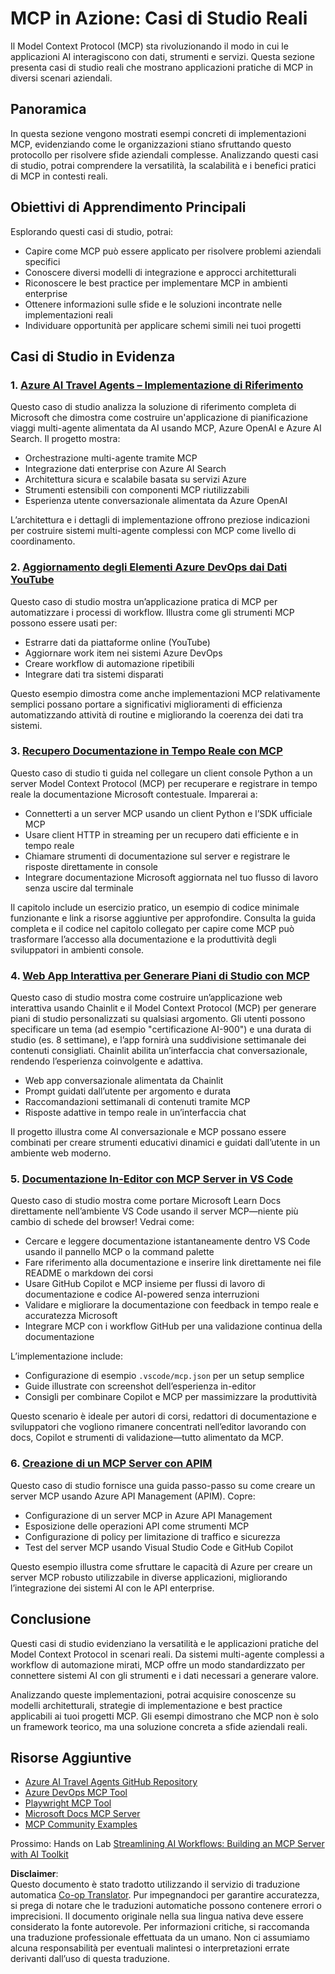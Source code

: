 <!--
CO_OP_TRANSLATOR_METADATA:
{
  "original_hash": "873741da08dd6537858d5e14c3a386e1",
  "translation_date": "2025-07-14T05:45:35+00:00",
  "source_file": "09-CaseStudy/README.md",
  "language_code": "it"
}
-->
# MCP in Azione: Casi di Studio Reali

Il Model Context Protocol (MCP) sta rivoluzionando il modo in cui le applicazioni AI interagiscono con dati, strumenti e servizi. Questa sezione presenta casi di studio reali che mostrano applicazioni pratiche di MCP in diversi scenari aziendali.

## Panoramica

In questa sezione vengono mostrati esempi concreti di implementazioni MCP, evidenziando come le organizzazioni stiano sfruttando questo protocollo per risolvere sfide aziendali complesse. Analizzando questi casi di studio, potrai comprendere la versatilità, la scalabilità e i benefici pratici di MCP in contesti reali.

## Obiettivi di Apprendimento Principali

Esplorando questi casi di studio, potrai:

- Capire come MCP può essere applicato per risolvere problemi aziendali specifici
- Conoscere diversi modelli di integrazione e approcci architetturali
- Riconoscere le best practice per implementare MCP in ambienti enterprise
- Ottenere informazioni sulle sfide e le soluzioni incontrate nelle implementazioni reali
- Individuare opportunità per applicare schemi simili nei tuoi progetti

## Casi di Studio in Evidenza

### 1. [Azure AI Travel Agents – Implementazione di Riferimento](./travelagentsample.md)

Questo caso di studio analizza la soluzione di riferimento completa di Microsoft che dimostra come costruire un'applicazione di pianificazione viaggi multi-agente alimentata da AI usando MCP, Azure OpenAI e Azure AI Search. Il progetto mostra:

- Orchestrazione multi-agente tramite MCP
- Integrazione dati enterprise con Azure AI Search
- Architettura sicura e scalabile basata su servizi Azure
- Strumenti estensibili con componenti MCP riutilizzabili
- Esperienza utente conversazionale alimentata da Azure OpenAI

L’architettura e i dettagli di implementazione offrono preziose indicazioni per costruire sistemi multi-agente complessi con MCP come livello di coordinamento.

### 2. [Aggiornamento degli Elementi Azure DevOps dai Dati YouTube](./UpdateADOItemsFromYT.md)

Questo caso di studio mostra un’applicazione pratica di MCP per automatizzare i processi di workflow. Illustra come gli strumenti MCP possono essere usati per:

- Estrarre dati da piattaforme online (YouTube)
- Aggiornare work item nei sistemi Azure DevOps
- Creare workflow di automazione ripetibili
- Integrare dati tra sistemi disparati

Questo esempio dimostra come anche implementazioni MCP relativamente semplici possano portare a significativi miglioramenti di efficienza automatizzando attività di routine e migliorando la coerenza dei dati tra sistemi.

### 3. [Recupero Documentazione in Tempo Reale con MCP](./docs-mcp/README.md)

Questo caso di studio ti guida nel collegare un client console Python a un server Model Context Protocol (MCP) per recuperare e registrare in tempo reale la documentazione Microsoft contestuale. Imparerai a:

- Connetterti a un server MCP usando un client Python e l’SDK ufficiale MCP
- Usare client HTTP in streaming per un recupero dati efficiente e in tempo reale
- Chiamare strumenti di documentazione sul server e registrare le risposte direttamente in console
- Integrare documentazione Microsoft aggiornata nel tuo flusso di lavoro senza uscire dal terminale

Il capitolo include un esercizio pratico, un esempio di codice minimale funzionante e link a risorse aggiuntive per approfondire. Consulta la guida completa e il codice nel capitolo collegato per capire come MCP può trasformare l’accesso alla documentazione e la produttività degli sviluppatori in ambienti console.

### 4. [Web App Interattiva per Generare Piani di Studio con MCP](./docs-mcp/README.md)

Questo caso di studio mostra come costruire un’applicazione web interattiva usando Chainlit e il Model Context Protocol (MCP) per generare piani di studio personalizzati su qualsiasi argomento. Gli utenti possono specificare un tema (ad esempio "certificazione AI-900") e una durata di studio (es. 8 settimane), e l’app fornirà una suddivisione settimanale dei contenuti consigliati. Chainlit abilita un’interfaccia chat conversazionale, rendendo l’esperienza coinvolgente e adattiva.

- Web app conversazionale alimentata da Chainlit
- Prompt guidati dall’utente per argomento e durata
- Raccomandazioni settimanali di contenuti tramite MCP
- Risposte adattive in tempo reale in un’interfaccia chat

Il progetto illustra come AI conversazionale e MCP possano essere combinati per creare strumenti educativi dinamici e guidati dall’utente in un ambiente web moderno.

### 5. [Documentazione In-Editor con MCP Server in VS Code](./docs-mcp/README.md)

Questo caso di studio mostra come portare Microsoft Learn Docs direttamente nell’ambiente VS Code usando il server MCP—niente più cambio di schede del browser! Vedrai come:

- Cercare e leggere documentazione istantaneamente dentro VS Code usando il pannello MCP o la command palette
- Fare riferimento alla documentazione e inserire link direttamente nei file README o markdown dei corsi
- Usare GitHub Copilot e MCP insieme per flussi di lavoro di documentazione e codice AI-powered senza interruzioni
- Validare e migliorare la documentazione con feedback in tempo reale e accuratezza Microsoft
- Integrare MCP con i workflow GitHub per una validazione continua della documentazione

L’implementazione include:
- Configurazione di esempio `.vscode/mcp.json` per un setup semplice
- Guide illustrate con screenshot dell’esperienza in-editor
- Consigli per combinare Copilot e MCP per massimizzare la produttività

Questo scenario è ideale per autori di corsi, redattori di documentazione e sviluppatori che vogliono rimanere concentrati nell’editor lavorando con docs, Copilot e strumenti di validazione—tutto alimentato da MCP.

### 6. [Creazione di un MCP Server con APIM](./apimsample.md)

Questo caso di studio fornisce una guida passo-passo su come creare un server MCP usando Azure API Management (APIM). Copre:
- Configurazione di un server MCP in Azure API Management
- Esposizione delle operazioni API come strumenti MCP
- Configurazione di policy per limitazione di traffico e sicurezza
- Test del server MCP usando Visual Studio Code e GitHub Copilot

Questo esempio illustra come sfruttare le capacità di Azure per creare un server MCP robusto utilizzabile in diverse applicazioni, migliorando l’integrazione dei sistemi AI con le API enterprise.

## Conclusione

Questi casi di studio evidenziano la versatilità e le applicazioni pratiche del Model Context Protocol in scenari reali. Da sistemi multi-agente complessi a workflow di automazione mirati, MCP offre un modo standardizzato per connettere sistemi AI con gli strumenti e i dati necessari a generare valore.

Analizzando queste implementazioni, potrai acquisire conoscenze su modelli architetturali, strategie di implementazione e best practice applicabili ai tuoi progetti MCP. Gli esempi dimostrano che MCP non è solo un framework teorico, ma una soluzione concreta a sfide aziendali reali.

## Risorse Aggiuntive

- [Azure AI Travel Agents GitHub Repository](https://github.com/Azure-Samples/azure-ai-travel-agents)
- [Azure DevOps MCP Tool](https://github.com/microsoft/azure-devops-mcp)
- [Playwright MCP Tool](https://github.com/microsoft/playwright-mcp)
- [Microsoft Docs MCP Server](https://github.com/MicrosoftDocs/mcp)
- [MCP Community Examples](https://github.com/microsoft/mcp)

Prossimo: Hands on Lab [Streamlining AI Workflows: Building an MCP Server with AI Toolkit](../10-StreamliningAIWorkflowsBuildingAnMCPServerWithAIToolkit/README.md)

**Disclaimer**:  
Questo documento è stato tradotto utilizzando il servizio di traduzione automatica [Co-op Translator](https://github.com/Azure/co-op-translator). Pur impegnandoci per garantire accuratezza, si prega di notare che le traduzioni automatiche possono contenere errori o imprecisioni. Il documento originale nella sua lingua nativa deve essere considerato la fonte autorevole. Per informazioni critiche, si raccomanda una traduzione professionale effettuata da un umano. Non ci assumiamo alcuna responsabilità per eventuali malintesi o interpretazioni errate derivanti dall’uso di questa traduzione.
